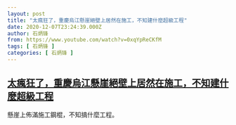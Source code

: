 ```yaml
---
layout: post
title: "太瘋狂了，重慶烏江懸崖絕壁上居然在施工，不知建什麼超級工程"
date: 2020-12-07T23:24:39.000Z
author: 石炳锋
from: https://www.youtube.com/watch?v=0xqYpReCKfM
tags: [ 石炳锋 ]
categories: [ 石炳锋 ]
---
```

<!--1607383479000-->
[太瘋狂了，重慶烏江懸崖絕壁上居然在施工，不知建什麼超級工程](https://www.youtube.com/watch?v=0xqYpReCKfM)
------

<div>
懸崖上佈滿施工鋼棍，不知搞什麼工程。
</div>
